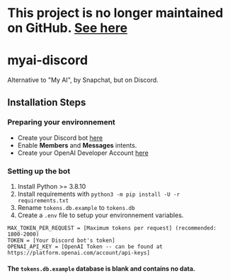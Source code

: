 # This project is no longer maintained on GitHub. [See here](https://git.tarkacore.dev/showdown/myai-discord)
# myai-discord
Alternative to "My AI", by Snapchat, but on Discord.
## Installation Steps
### Preparing your environnement
- Create your Discord bot [here](https://discord.com/developers/applications)
- Enable **Members** and **Messages** intents.
- Create your OpenAI Developer Account [here](https://platform.openai.com)
### Setting up the bot
1. Install Python >= 3.8.10
2. Install requirements with `python3 -m pip install -U -r requirements.txt`
3. Rename `tokens.db.example` to `tokens.db`
3. Create a `.env` file to setup your environnement variables.
```
MAX_TOKEN_PER_REQUEST = [Maximum tokens per request] (recommended: 1800-2000)
TOKEN = [Your Discord bot's token]
OPENAI_API_KEY = [OpenAI Token -- can be found at https://platform.openai.com/account/api-keys]
```

#### The `tokens.db.example` database is blank and contains no data.
